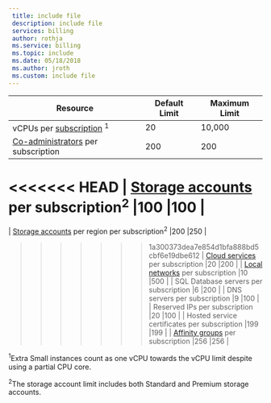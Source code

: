 ```yaml
---
 title: include file
 description: include file
 services: billing
 author: rothja
 ms.service: billing
 ms.topic: include
 ms.date: 05/18/2018
 ms.author: jroth
 ms.custom: include file
---
```


| Resource | Default Limit | Maximum Limit |
| --- | --- | --- |
| vCPUs per [subscription](../articles/billing-buy-sign-up-azure-subscription.md) <sup>1</sup> |20 |10,000 |
| [Co-administrators](../articles/billing-add-change-azure-subscription-administrator.md) per subscription |200 |200 |
<<<<<<< HEAD
| [Storage accounts](../articles/storage/common/storage-create-storage-account.md) per subscription<sup>2</sup> |100 |100 |
=======
| [Storage accounts](../articles/storage/common/storage-quickstart-create-account.md) per region per subscription<sup>2</sup> |200 |250 |
>>>>>>> 1a300373dea7e854d1bfa888bd5cbf6e19dbe612
| [Cloud services](../articles/cloud-services/cloud-services-choose-me.md) per subscription |20 |200 |
| [Local networks](http://msdn.microsoft.com/library/jj157100.aspx) per subscription |10 |500 |
| SQL Database servers per subscription |6 |200 |
| DNS servers per subscription |9 |100 |
| Reserved IPs per subscription |20 |100 |
| Hosted service certificates per subscription |199 |199 |
| [Affinity groups](../articles/virtual-network/virtual-networks-migrate-to-regional-vnet.md) per subscription |256 |256 |


<sup>1</sup>Extra Small instances count as one vCPU towards the vCPU limit despite using a partial CPU core.

<sup>2</sup>The storage account limit includes both Standard and Premium storage accounts. 

